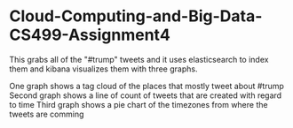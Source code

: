 # Cloud-Computing-and-Big-Data-CS499-Assignment4

This grabs all of the "#trump" tweets and it uses elasticsearch to index them and kibana visualizes them with three graphs. 

One graph shows a tag cloud of the places that mostly tweet about #trump
Second graph shows a line of count of tweets that are created with regard to time
Third graph shows a pie chart of the timezones from where the tweets are comming
